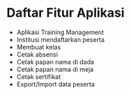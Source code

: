 # Daftar Fitur Aplikasi #

* Aplikasi Training Management
* Institusi mendaftarkan peserta
* Membuat kelas
* Cetak absensi
* Cetak papan nama di dada
* Cetak papan nama di meja
* Cetak sertifikat
* Export/Import data peserta
